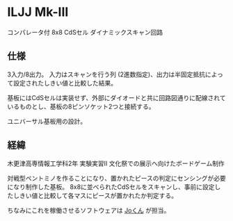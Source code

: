# ILJJ Mk-III

コンパレータ付 8x8 CdSセル ダイナミックスキャン回路

## 仕様

3入力/8出力。
入力はスキャンを行う列 (2進数指定)、出力は半固定抵抗によって設定されたしきい値と比較した結果。

基板にはCdSセルは実装せず、外部にダイオードと共に回路図通りに配線されているものとし、基板の8ピンソケット2つと接続する。

ユニバーサル基板用の設計。

## 経緯

木更津高専情報工学科2年 実験実習II 文化祭での展示へ向けたボードゲーム制作

対戦型ペントミノを作ることになり、置かれたピースの判定にセンシングが必要になり制作した基板。
8x8に並べられたCdSセルをスキャンし、事前に設定したしきい値と比較して各マスにピースが置かれたか判定する。

ちなみにこれを稼働させるソフトウェアは [Joくん](https://github.com/nuller-jo) が担当。
